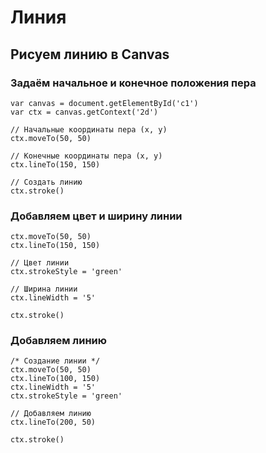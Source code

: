 # Линия
## Рисуем линию в Canvas

### Задаём начальное и конечное положения пера

    var canvas = document.getElementById('c1')
    var ctx = canvas.getContext('2d')

    // Начальные координаты пера (x, y)
    ctx.moveTo(50, 50)

    // Конечные координаты пера (x, y)
    ctx.lineTo(150, 150)

    // Создать линию
    ctx.stroke()

### Добавляем цвет и ширину линии

    ctx.moveTo(50, 50)
    ctx.lineTo(150, 150)

    // Цвет линии
    ctx.strokeStyle = 'green'

    // Ширина линии
    ctx.lineWidth = '5'

    ctx.stroke()

### Добавляем линию

    /* Создание линии */
    ctx.moveTo(50, 50)
    ctx.lineTo(100, 150)
    ctx.lineWidth = '5'
    ctx.strokeStyle = 'green'

    // Добавляем линию
    ctx.lineTo(200, 50)

    ctx.stroke()
